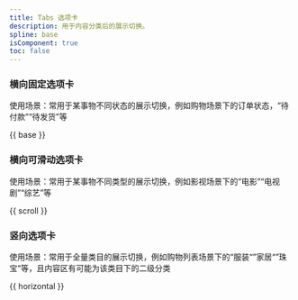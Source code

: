 ```yaml
---
title: Tabs 选项卡
description: 用于内容分类后的展示切换。
spline: base
isComponent: true
toc: false
---
```


### 横向固定选项卡

使用场景：常用于某事物不同状态的展示切换，例如购物场景下的订单状态，“待付款”“待发货”等

{{ base }}

### 横向可滑动选项卡

使用场景：常用于某事物不同类型的展示切换，例如影视场景下的“电影”“电视剧”“综艺”等

{{ scroll }}

### 竖向选项卡

使用场景：常用于全量类目的展示切换，例如购物列表场景下的“服装“”家居“”珠宝“等，且内容区有可能为该类目下的二级分类

{{ horizontal }}
